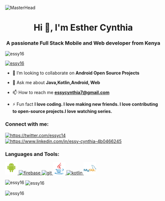 ![MasterHead](https://img.freepik.com/free-vector/app-development-illustration_52683-47743.jpg?size=626&ext=jpg)
<h1 align="center">Hi 👋, I'm Esther Cynthia</h1>
<h3 align="center">A passionate Full Stack Mobile and Web developer from Kenya</h3>
<!-- (img align="center" alt="Coding" width="400" src="https://mir-s3-cdn-cf.behance.net/project_modules/disp/601014116770475.6068beff4640a.gif") -->

<p align="left"> <img src="https://komarev.com/ghpvc/?username=essy16&label=Profile%20views&color=0e75b6&style=flat" alt="essy16" /> </p>

<p align="left"> <a href="https://github.com/ryo-ma/github-profile-trophy"><img src="https://github-profile-trophy.vercel.app/?username=essy16" alt="essy16" /></a> </p>

<!-- <p align="left"> <a href="https://twitter.com/essyc14" target="blank"><img src="https://img.shields.io/twitter/follow/https://twitter.com/essyc14?logo=twitter&style=for-the-badge" alt="https://twitter.com/essyc14" /></a> </p> -->

- 👯 I’m looking to collaborate on **Android Open Source Projects**

- 💬 Ask me about **Java,Kotlin,Android, Web**

- 📫 How to reach me **essycynthia7@gmail.com**

- ⚡ Fun fact **I love coding. I love making new friends. I love contributing to open-source projects.I love watching series.**

<h3 align="left">Connect with me:</h3>
<p align="left">
<a href="https://twitter.com/essyc14" target="blank"><img align="center" src="https://raw.githubusercontent.com/rahuldkjain/github-profile-readme-generator/master/src/images/icons/Social/twitter.svg" alt="https://twitter.com/essyc14" height="30" width="40" /></a>
<a href="https://www.linkedin.com/in/essy-cynthia-4b0466245" target="blank"><img align="center" src="https://raw.githubusercontent.com/rahuldkjain/github-profile-readme-generator/master/src/images/icons/Social/linked-in-alt.svg" alt="https://www.linkedin.com/in/essy-cynthia-4b0466245" height="30" width="40" /></a>
</p>

<h3 align="left">Languages and Tools:</h3>
<p align="left"> <a href="https://developer.android.com" target="_blank" rel="noreferrer"> <img src="https://raw.githubusercontent.com/devicons/devicon/master/icons/android/android-original-wordmark.svg" alt="android" width="40" height="40"/> </a> <a href="https://firebase.google.com/" target="_blank" rel="noreferrer"> <img src="https://www.vectorlogo.zone/logos/firebase/firebase-icon.svg" alt="firebase" width="40" height="40"/> </a> <a href="https://git-scm.com/" target="_blank" rel="noreferrer"> <img src="https://www.vectorlogo.zone/logos/git-scm/git-scm-icon.svg" alt="git" width="40" height="40"/> </a> <a href="https://www.java.com" target="_blank" rel="noreferrer"> <img src="https://raw.githubusercontent.com/devicons/devicon/master/icons/java/java-original.svg" alt="java" width="40" height="40"/> </a> <a href="https://kotlinlang.org" target="_blank" rel="noreferrer"> <img src="https://www.vectorlogo.zone/logos/kotlinlang/kotlinlang-icon.svg" alt="kotlin" width="40" height="40"/> </a> <a href="https://www.mysql.com/" target="_blank" rel="noreferrer"> <img src="https://raw.githubusercontent.com/devicons/devicon/master/icons/mysql/mysql-original-wordmark.svg" alt="mysql" width="40" height="40"/> </a> </p>

<p><img align="left" src="https://github-readme-stats.vercel.app/api/top-langs?username=essy16&show_icons=true&locale=en&layout=compact" alt="essy16" /></p>

<p>&nbsp;<img align="center" src="https://github-readme-stats.vercel.app/api?username=essy16&show_icons=true&locale=en" alt="essy16" /></p>

<p><img align="center" src="https://github-readme-streak-stats.herokuapp.com/?user=essy16&" alt="essy16" /></p>
